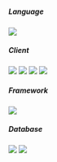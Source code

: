 <h5><strong> Language</strong></h5>
<div>
	<img src="https://img.shields.io/badge/Java-007396?style=flat&logo=Conda-Forge&logoColor=white" />
</div>
<h5><strong> Client</strong></h5>
<div>  
  <img src="https://img.shields.io/badge/JavaScript-F7DF1E?style=flat&logo=JavaScript&logoColor=white" />
	<img src="https://img.shields.io/badge/jQuery-0769AD?style=flat&logo=jQuery&logoColor=white" />
  <img src="https://img.shields.io/badge/HTML5-E34F26?style=flat&logo=HTML5&logoColor=white" />
	<img src="https://img.shields.io/badge/CSS3-1572B6?style=flat&logo=CSS3&logoColor=white" />
</div>
<h5><strong> Framework</strong></h5>
<div>
  <img src="https://img.shields.io/badge/Spring-6DB33F?style=flat&logo=Spring&logoColor=white" />
</div>
<h5><strong> Database</strong></h5>
<div>
	<img src="https://img.shields.io/badge/MySQL-4479A1?style=flat&logo=MySQL&logoColor=white" />
	<img src="https://img.shields.io/badge/MariaDB-003545?style=flat&logo=MariaDB&logoColor=white" />
</div>
<br>
<br>
